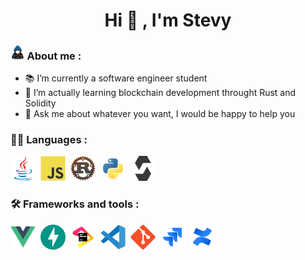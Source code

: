 <h1 align="center"> Hi 👋 , I'm Stevy </h1>

### <img src="https://github.com/ItsYuma/ItsYuma/blob/main/images/about_me.gif" width = 4.5% >  About me : 

  - :books: I’m currently a software engineer student 
  - 🌱 I’m actually learning blockchain development throught Rust and Solidity
  - 💬 Ask me about whatever you want, I would be happy to help you
  
  ### 👨‍💻  Languages :
  <div>
    <img src="https://github.com/ItsYuma/ItsYuma/blob/main/images/java-original.svg" title="Java" alt="Java" width="40" height="40"/>&nbsp;
    <img src="https://github.com/ItsYuma/ItsYuma/blob/main/images/javascript-original.svg" title="Javascript" alt="Javascript" width="40" height="40"/>&nbsp;
    <img src="https://github.com/ItsYuma/ItsYuma/blob/main/images/rust-logo-512x512.png" title="Rustlang" alt="Rustlang" width="40" height="40"/>&nbsp;
    <img src="https://github.com/ItsYuma/ItsYuma/blob/main/images/python-original.svg" title="Python" alt="Python" width="40" height="40"/>&nbsp;
    <img src="https://github.com/ItsYuma/ItsYuma/blob/main/images/solidity-plain.svg" title="Solidity" alt="Solidity" width="40" height="40"/>&nbsp;
    <!--<img src="https://github.com/ItsYuma/ItsYuma/blob/main/images/csharp-original.svg" title="C#" alt="C#" width="40" height="40"/>&nbsp;
  </div>-->
  
  ### :hammer_and_wrench:  Frameworks and tools :
  <div>
    <img src="https://github.com/ItsYuma/ItsYuma/blob/main/images/vuejs-original.svg" title="Vuejs" alt="Vuejs" width="40" height="40"/>&nbsp;
    <!--<img src="https://github.com/ItsYuma/ItsYuma/blob/main/images/dot-net-original-wordmark.svg" title=".net" alt=".net" width="40" height="40"/>&nbsp;-->
    <img src="https://github.com/ItsYuma/ItsYuma/blob/main/images/fastapi-original.svg" title="FastAPI" alt="FastAPI" width="40" height="40"/>&nbsp;
    <img src="https://github.com/ItsYuma/ItsYuma/blob/main/images/jetbrains-original.svg" title="Jetbrain" alt="Jetbrain" width="40" height="40"/>&nbsp;
    <img src="https://github.com/ItsYuma/ItsYuma/blob/main/images/vscode-original.svg" title="Vscode" alt="Vscode" width="40" height="40"/>&nbsp;
    <img src="https://github.com/ItsYuma/ItsYuma/blob/main/images/git-original.svg" title="Git" alt="Git" width="40" height="40"/>&nbsp;
    <img src="https://github.com/ItsYuma/ItsYuma/blob/main/images/jira-original.svg" title="Jira" alt="Jira" width="40" height="40"/>&nbsp;
        <img src="https://github.com/ItsYuma/ItsYuma/blob/main/images/confluence-original.svg" title="Confluence" alt="Confluence" width="40" height="40"/>&nbsp;
  </div
  
